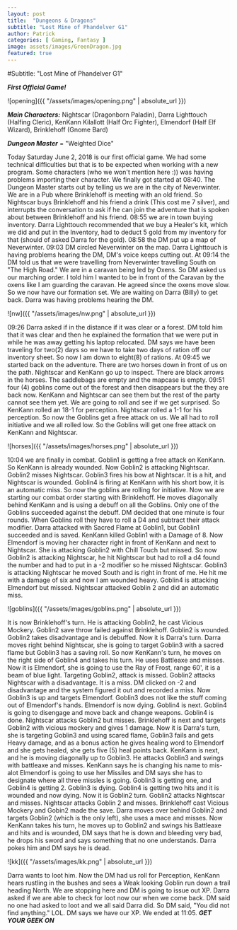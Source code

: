```yaml
---
layout: post
title:  "Dungeons & Dragons"
subtitle: "Lost Mine of Phandelver G1"
author: Patrick
categories: [ Gaming, Fantasy ]
image: assets/images/GreenDragon.jpg
featured: true
---
```

#Subtitle: "Lost Mine of Phandelver G1"

***First Official Game!***

![opening]({{ "/assets/images/opening.png" | absolute_url }})

***Main Characters:*** Nightscar (Dragonborn Paladin), Darra Lighttouch (Halfing Cleric), KenKann Kilallott (Half Orc Fighter), Elmendorf (Half Elf Wizard), Brinklehoff (Gnome Bard)

***Dungeon Master*** = "Weighted Dice"

Today Saturday June 2, 2018 is our first official game. We had some technical difficulties but that is to be expected when working with a new program. Some characters (who we won't mention here :)) was having problems importing their character. We finally got started at 08:40. The Dungeon Master starts out by telling us we are in the city of Neverwinter. We are in a Pub where Brinklehoff is meeting with an old friend. So Nightscar buys Brinklehoff and his friend a drink (This cost me 7 silver), and interrupts the conversation to ask if he can join the adventure that is spoken about between Brinklehoff and his friend. 08:55 we are in town buying inventory. Darra Lighttouch recommended that we buy a Healer's kit, which we did and put in the Inventory, had to deduct 5 gold from my inventory for that (should of asked Darra for the gold). 08:58 the DM put up a map of Neverwinter. 09:03 DM circled Neverwinter on the map. Darra Lighttouch is having problems hearing the DM, DM's voice keeps cutting out. At 09:14 the DM told us that we were travelling from Neverwinter travelling South on "The High Road." We are in a caravan being led by Oxens. So DM asked us our marching order. I told him I wanted to be in front of the Caravan by the oxens like I am guarding the caravan. He agreed since the oxens move slow. So we now have our formation set. We are waiting on Darra (Billy) to get back. Darra was having problems hearing the DM.

![nw]({{ "/assets/images/nw.png" | absolute_url }})

09:26 Darra asked if in the distance if it was clear or a forest. DM told him that it was clear and then he explained the formation that we were put in while he was away getting his laptop relocated. DM says we have been traveling for two(2) days so we have to take two days of ration off our inventory sheet. So now I am down to eight(8) of rations. At 09:45 we started back on the adventure. There are two horses down in front of us on the path. Nightscar and KenKann go up to inspect. There are black arrows in the horses. The saddlebags are empty and the mapcase is empty. 09:51 four (4) goblins come out of the forest and then disappears but the they are back now. KenKann and Nightscar can see them but the rest of the party cannot see them yet. We are going to roll and see if we get surprised. So KenKann rolled an 18-1 for perception. Nightscar rolled a 1-1 for his perception. So now the Goblins get a free attack on us. We all had to roll initiative and we all rolled low. So the Goblins will get one free attack on KenKann and Nightscar. 


![horses]({{ "/assets/images/horses.png" | absolute_url }})


10:04 we are finally in combat. Goblin1 is getting a free attack on KenKann. So KenKann is already wounded. Now Goblin2 is attacking Nightscar. Goblin2 misses Nightscar. Goblin3 fires his bow at Nightscar. It is a hit, and Nightscar is wounded. Goblin4 is firing at KenKann with his short bow, it is an automatic miss. So now the goblins are rolling for initiative. Now we are starting our combat order starting with Brinklehoff. He moves diagonally behind KenKann and is using a debuff on all the Goblins. Only one of the Goblins succeeded against the debuff. DM decided that one minute is four rounds. When Goblins roll they have to roll a D4 and subtract their attack modifier. Darra attacked with Sacred Flame at Goblin1, but Goblin1 succeeded and is saved. KenKann killed Goblin1 with a Damage of 8. Now Elmendorf is moving her character right in front of KenKann and next to Nightscar. She is attacking Goblin2 with Chill Touch but missed. So now Goblin2 is attacking Nightscar, he hit Nightscar but had to roll a d4 found the number and had to put in a -2 modifier so he missed Nightscar. Goblin3 is attacking Nightscar he moved South and is right in front of me. He hit me with a damage of six and now I am wounded heavy. Goblin4 is attacking Elmendorf but missed. Nightscar attacked Goblin 2 and did an automatic miss. 

![goblins]({{ "/assets/images/goblins.png" | absolute_url }})

It is now Brinklehoff's turn. He is attacking Goblin2, he cast Vicious Mockery. Goblin2 save throw failed against Brinklehoff. Goblin2 is wounded. Goblin2 takes disadvantage and is debuffed. Now it is Darra's turn. Darra moves right behind Nightscar, she is going to target Goblin3 with a sacred flame but Goblin3 has a saving roll. So now KenKann's turn, he moves on the right side of Goblin4 and takes his turn. He uses Battleaxe and misses. Now it is Elmendorf, she is going to use the Ray of Frost, range 60', it is a beam of blue light. Targeting Goblin2, attack is missed. Goblin2 attacks Nightscar with a disadvantage. It is a miss. DM clicked on -2 and disadvantage and the system figured it out and recorded a miss. Now Goblin3 is up and targets Elmendorf. Goblin3 does not like the stuff coming out of Elmendorf's hands. Elmendorf is now dying. Goblin4 is next. Goblin4 is going to disengage and move back and change weapons. Goblin4 is done. Nightscar attacks Goblin2 but misses. Brinklehoff is next and targets Goblin2 with vicious mockery and gives 1 damage. Now it is Darra's turn, she is targeting Goblin3 and using scared flame, Goblin3 fails and gets Heavy damage, and as a bonus action he gives healing word to Elmendorf and she gets healed, she gets five (5) heal points back. KenKann is next, and he is moving diagonally up to Goblin3. He attacks Goblin3 and swings with battleaxe and misses. KenKann says he is changing his name to mis-alot Elmendorf is going to use her Missiles and DM says she has to designate where all three missles is going. Goblin3 is getting one, and Goblin4 is getting 2. Goblin3 is dying. Goblin4 is getting two hits and it is wounded and now dying. Now it is Goblin2 turn. Goblin2 attacks Nightscar and misses. Nightscar attacks Goblin 2 and misses. Brinklehoff cast Vicious Mockery and Gobin2 made the save. Darra moves over behind Goblin2 and targets Goblin2 (which is the only left), she uses a mace and misses. 
Now KenKann takes his turn, he moves up to Goblin2 and swings his Battleaxe and hits and is wounded, DM says that he is down and bleeding very bad, he drops his sword and says something that no one understands. Darra pokes him and DM says he is dead.

![kk]({{ "/assets/images/kk.png" | absolute_url }})

Darra wants to loot him. Now the DM had us roll for Perception, KenKann hears rustling in the bushes and sees a Weak looking Goblin run down a trail heading North. We are stopping here and DM is going to issue out XP. Darra asked if we are able to check for loot now our when we come back. DM said no one had asked to loot and we all said Darra did. So DM said, "You did not find anything." LOL. DM says we have our XP. We ended at 11:05. ***GET YOUR GEEK ON***
